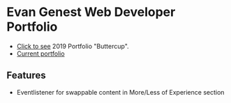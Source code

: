 # Evan Genest Web Developer Portfolio
- [Click to see](https://atom-box.github.io/buttercup) 2019 Portfolio "Buttercup".  
- [Current portfolio](http://littlefurnace.com)


## Features
- Eventlistener for swappable content in More/Less of Experience section

